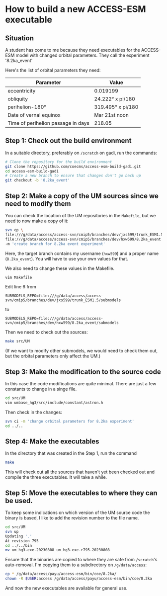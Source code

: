 # How to build a new ACCESS-ESM executable

## Situation
A student has come to me because they need executables for the ACCESS-ESM model with changed orbital parameters. They call the experiment '8.2ka_event'

Here's the list of orbital parameters they need:

| Parameter                          | Value             |
| ---------------------------------- | ----------------- |
| eccentricity                       | 0.019199          |
| obliquity                          | 24.222° x pi/180  |
| perihelion-180°                    | 319.495° x pi/180 |
| Date of vernal equinox             | Mar 21st noon     |
| Time of perihelion passage in days | 218.05            |

## Step 1: Check out the build environment

In a suitable directory, preferably on `/scratch` on gadi, run the commands:

```bash
# Clone the repository for the build environment
git clone https://github.com/coecms/access-esm-build-gadi.git
cd access-esm-build-gadi
# Create a new branch to ensure that changes don't go back up
git checkout -b '8.2ka_event'
```

## Step 2: Make a copy of the UM sources since we need to modify them

You can check the location of the UM repositories in the `Makefile`, but we need to now make a copy of it:

```bash
svn cp \
file:///g/data/access/access-svn/cmip5/branches/dev/jxs599/trunk_ESM1.5 \
file:///g/data/access/access-svn/cmip5/branches/dev/hxw599/8.2ka_event \
-m 'create branch for 8.2ka event experiment'
```

Here, the target branch contains my username (`hxw599`) and a proper name (`8.2ka_event`). You will have to use your own values for that.

We also need to change these values in the Makefile.
```bash
vim Makefile
```

Edit line 6 from
```
SUBMODELS_REPO=file:///g/data/access/access-svn/cmip5/branches/dev/jxs599/trunk_ESM1.5/submodels
```
to
```
SUBMODELS_REPO=file:///g/data/access/access-svn/cmip5/branches/dev/hxw599/8.2ka_event/submodels
```

Then we need to check out the sources:

```bash
make src/UM
```

(If we want to modify other submodels, we would need to check them out, but the orbital parameters only affect the UM.)

## Step 3: Make the modification to the source code
In this case the code modifications are quite minimal. There are just a few constants to change in a singe file.

```bash
cd src/UM
vim umbase_hg3/src/include/constant/astron.h
```
Then check in the changes:
```bash
svn ci -m 'change orbital parameters for 8.2ka experiment'
cd ../..
```

## Step 4: Make the executables
In the directory that was created in the Step 1, run the command
```bash
make
```

This will check out all the sources that haven't yet been checked out and compile the three executables. It will take a while.

## Step 5: Move the executables to where they can be used.
To keep some indications on which version of the UM source code the binary is based, I like to add the revision number to the file name.

```bash
cd src/UM
svn up
Updating '.'
At revision 795
cd ../../bin
mv um_hg3.exe-20230808 um_hg3.exe-r795-20230808
```

Ensure that the binaries are copied to where they are safe from `/scratch`'s  auto-removal. I'm copying them to a subdirectory on `/g/data/access`:

```bash
cp * /g/data/access/payu/access-esm/bin/coe/8.2ka/
chown -R $USER:access /g/data/access/payu/access-esm/bin/coe/8.2ka
```

And now the new executables are available for general use. 
